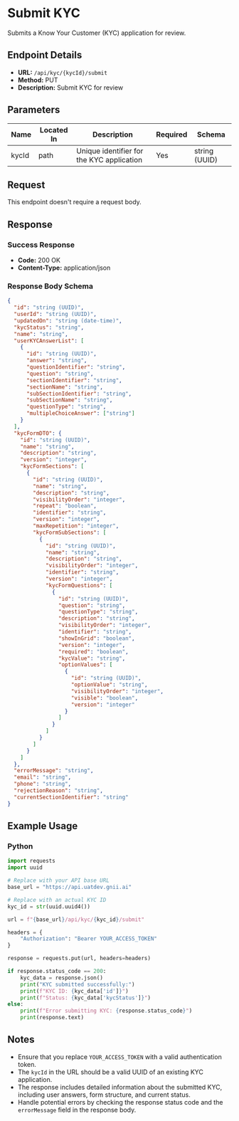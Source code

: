 # Submit KYC

Submits a Know Your Customer (KYC) application for review.

## Endpoint Details

- **URL:** `/api/kyc/{kycId}/submit`
- **Method:** PUT
- **Description:** Submit KYC for review

## Parameters

| Name  | Located In | Description                               | Required | Schema        |
| ----- | ---------- | ----------------------------------------- | -------- | ------------- |
| kycId | path       | Unique identifier for the KYC application | Yes      | string (UUID) |

## Request

This endpoint doesn't require a request body.

## Response

### Success Response

- **Code:** 200 OK
- **Content-Type:** application/json

### Response Body Schema

```json
{
  "id": "string (UUID)",
  "userId": "string (UUID)",
  "updatedOn": "string (date-time)",
  "kycStatus": "string",
  "name": "string",
  "userKYCAnswerList": [
    {
      "id": "string (UUID)",
      "answer": "string",
      "questionIdentifier": "string",
      "question": "string",
      "sectionIdentifier": "string",
      "sectionName": "string",
      "subSectionIdentifier": "string",
      "subSectionName": "string",
      "questionType": "string",
      "multipleChoiceAnswer": ["string"]
    }
  ],
  "kycFormDTO": {
    "id": "string (UUID)",
    "name": "string",
    "description": "string",
    "version": "integer",
    "kycFormSections": [
      {
        "id": "string (UUID)",
        "name": "string",
        "description": "string",
        "visibilityOrder": "integer",
        "repeat": "boolean",
        "identifier": "string",
        "version": "integer",
        "maxRepetition": "integer",
        "kycFormSubSections": [
          {
            "id": "string (UUID)",
            "name": "string",
            "description": "string",
            "visibilityOrder": "integer",
            "identifier": "string",
            "version": "integer",
            "kycFormQuestions": [
              {
                "id": "string (UUID)",
                "question": "string",
                "questionType": "string",
                "description": "string",
                "visibilityOrder": "integer",
                "identifier": "string",
                "showInGrid": "boolean",
                "version": "integer",
                "required": "boolean",
                "kycValue": "string",
                "optionValues": [
                  {
                    "id": "string (UUID)",
                    "optionValue": "string",
                    "visibilityOrder": "integer",
                    "visible": "boolean",
                    "version": "integer"
                  }
                ]
              }
            ]
          }
        ]
      }
    ]
  },
  "errorMessage": "string",
  "email": "string",
  "phone": "string",
  "rejectionReason": "string",
  "currentSectionIdentifier": "string"
}
```

## Example Usage

### Python

```python
import requests
import uuid

# Replace with your API base URL
base_url = "https://api.uatdev.gnii.ai"

# Replace with an actual KYC ID
kyc_id = str(uuid.uuid4())

url = f"{base_url}/api/kyc/{kyc_id}/submit"

headers = {
    "Authorization": "Bearer YOUR_ACCESS_TOKEN"
}

response = requests.put(url, headers=headers)

if response.status_code == 200:
    kyc_data = response.json()
    print("KYC submitted successfully:")
    print(f"KYC ID: {kyc_data['id']}")
    print(f"Status: {kyc_data['kycStatus']}")
else:
    print(f"Error submitting KYC: {response.status_code}")
    print(response.text)
```

## Notes

- Ensure that you replace `YOUR_ACCESS_TOKEN` with a valid authentication token.
- The `kycId` in the URL should be a valid UUID of an existing KYC application.
- The response includes detailed information about the submitted KYC, including user answers, form structure, and current status.
- Handle potential errors by checking the response status code and the `errorMessage` field in the response body.
